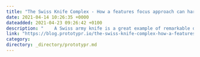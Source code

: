```yaml
---
title: "The Swiss Knife Complex - How a features focus approach can harm your product"
date: 2021-04-14 10:26:35 +0000
dateadded: 2021-04-23 09:26:42 +0100
description: "    A Swiss army knife is a great example of remarkable design. It comes in different sizes and shapes, but always with a good set of tools…  Continue reading on Prototypr »  "
link: "https://blog.prototypr.io/the-swiss-knife-complex-how-a-features-focus-approach-can-harm-your-product-937bbae891fb?source=rss----eb297ea1161a---4"
category:
directory: _directory/prototypr.md
---
```

